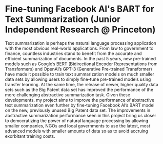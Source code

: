 # Fine-tuning Facebook AI's BART for Text Summarization (Junior Independent Research @ Princeton)


Text summarization is perhaps the natural language processing application with the most obvious real-world applications. From law to government to finance, countless industries stand to benefit from the accurate and efficient summarization of documents. In the past 5 years, new pre-trained models such as Google’s BERT (Bidirectional Encoder Representations from Transformers) and OpenAI’s GPT-3 (Generative Pre-trained Transformer) have made it possible to train text summarization models on much smaller data sets by allowing users to simply fine-tune pre-trained models using transfer learning. At the same time, the release of newer, higher quality data sets such as the Big Patent data set has improved the performance of the more challenging abstractive summarization task. Given these developments, my project aims to improve the performance of abstractive text summarization even further by fine-tuning Facebook AI’s BART model on the new, previously unused Big Patent data set. The improvements in abstractive summarization performance seen in this project bring us closer to democratizing the power of natural language processing by allowing smaller companies, NGOs and local governments to use the latest, most advanced models with smaller amounts of data so as to avoid accruing exorbitant training costs.
